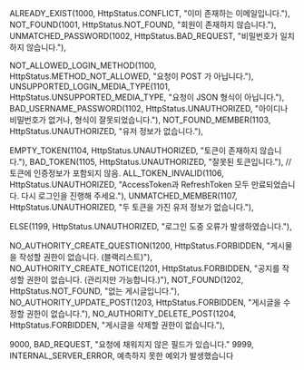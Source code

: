 ALREADY_EXIST(1000, HttpStatus.CONFLICT, "이미 존재하는 이메일입니다."), 
NOT_FOUND(1001, HttpStatus.NOT_FOUND, "회원이 존재하지 않습니다."),
UNMATCHED_PASSWORD(1002, HttpStatus.BAD_REQUEST, "비밀번호가 일치하지 않습니다."),

NOT_ALLOWED_LOGIN_METHOD(1100, HttpStatus.METHOD_NOT_ALLOWED, "요청이 POST 가 아닙니다."),
UNSUPPORTED_LOGIN_MEDIA_TYPE(1101, HttpStatus.UNSUPPORTED_MEDIA_TYPE, "요청이 JSON 형식이 아닙니다."), 
BAD_USERNAME_PASSWORD(1102, HttpStatus.UNAUTHORIZED, "아이디나 비밀번호가 없거나, 형식이 잘못되었습니다."), 
NOT_FOUND_MEMBER(1103, HttpStatus.UNAUTHORIZED, "유저 정보가 없습니다."),


EMPTY_TOKEN(1104, HttpStatus.UNAUTHORIZED, "토큰이 존재하지 않습니다."),
BAD_TOKEN(1105, HttpStatus.UNAUTHORIZED, "잘못된 토큰입니다."), //토큰에 인증정보가 포함되지 않음.
ALL_TOKEN_INVALID(1106, HttpStatus.UNAUTHORIZED, "AccessToken과 RefreshToken 모두 만료되었습니다. 다시 로그인을 진행해 주세요."),
UNMATCHED_MEMBER(1107, HttpStatus.UNAUTHORIZED, "두 토큰을 가진 유저 정보가 없습니다."),


ELSE(1199, HttpStatus.UNAUTHORIZED, "로그인 도중 오류가 발생하였습니다."),

NO_AUTHORITY_CREATE_QUESTION(1200, HttpStatus.FORBIDDEN, "게시물을 작성할 권한이 없습니다. (블랙리스트)"),
NO_AUTHORITY_CREATE_NOTICE(1201, HttpStatus.FORBIDDEN, "공지를 작성할 권한이 없습니다. (관리지만 가능합니다.)"),
NOT_FOUND(1202, HttpStatus.NOT_FOUND, "없는 게시글입니다."),
NO_AUTHORITY_UPDATE_POST(1203, HttpStatus.FORBIDDEN, "게시글을 수정할 권한이 없습니다."),
NO_AUTHORITY_DELETE_POST(1204, HttpStatus.FORBIDDEN, "게시글을 삭제할 권한이 없습니다."),

9000, BAD_REQUEST, "요청에 채워지지 않은 필드가 있습니다."
9999,  INTERNAL_SERVER_ERROR, 예측하지 못한 예외가 발생했습니다

